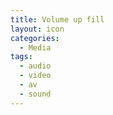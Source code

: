 ```yaml
---
title: Volume up fill
layout: icon
categories:
  - Media
tags:
  - audio
  - video
  - av
  - sound
---
```

